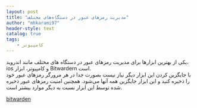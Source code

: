 ```yaml
---
layout: post
title: "مدیریت رمزهای عبور در دستگاه‌های مختلف"
author: "mhkarami97"
header-style: text
catalog: true
tags:
    - کامپیوتر
---
```


یکی از بهترین ابزارها برای مدیریت رمزهای عبور در دستگاه های مختلف مانند اندروید، ios و کامپیوتر، ابزار Bitwardern است.  
با جایگزین کردن این ابزار دیگر نیاز نیست بصورت جدا در هر مرورگر رمزهای عبور خود را ذخیره کنید و این ابزار جایگزین همه آنها می‌شود. همچنین امنیت رمزهای عبور ذخیره شده توسط این ابزار نسبت به دیگر موارد بیشتر است.  

[bitwarden](https://bitwarden.com/)  